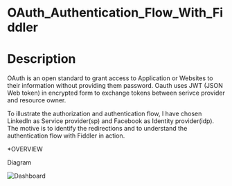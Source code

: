 # OAuth_Authentication_Flow_With_Fiddler

# Description

OAuth is an open standard to grant access to Application or Websites to their information without providing them password. Oauth uses JWT (JSON Web token) in encrypted form to exchange tokens between serivce provider and resource owner.

To illustrate the authorization and authentication flow, I have chosen LinkedIn as Service provider(sp) and Facebook as Identity provider(idp). The motive is to identify the redirections and to understand the authentication flow with Fiddler in action.

*OVERVIEW

Diagram 

![Dashboard](https://anishpathan.files.wordpress.com/2020/05/oauth_authflow.jpg?w=1024)
